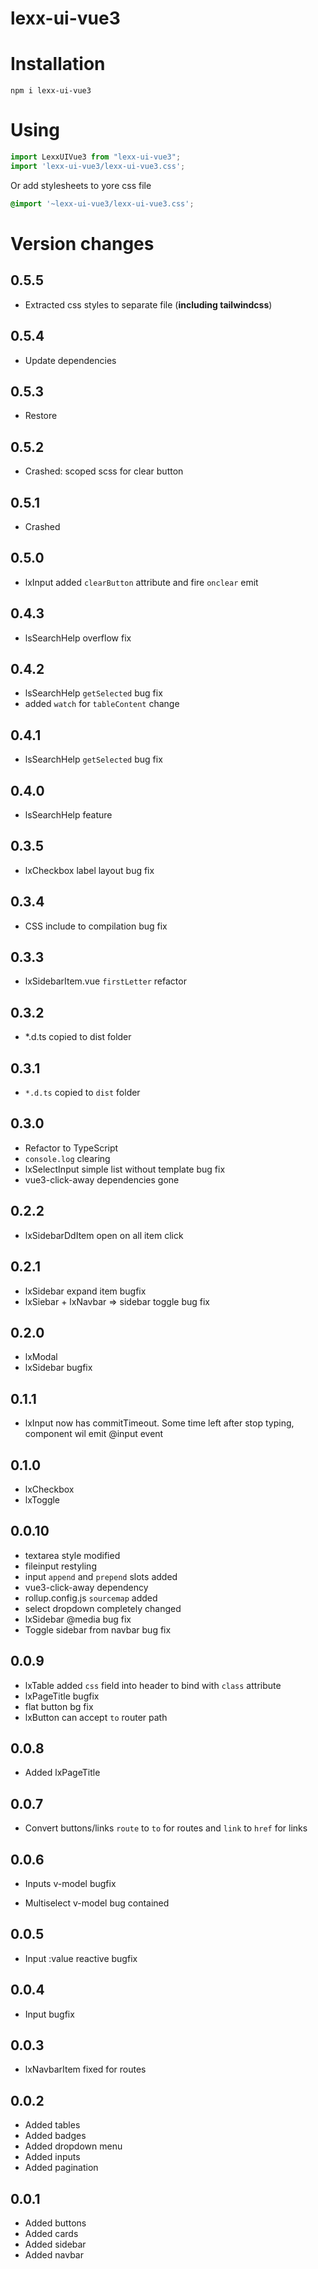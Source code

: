 # lexx-ui-vue3

# Installation
```shell script
npm i lexx-ui-vue3
```

# Using
```js
import LexxUIVue3 from "lexx-ui-vue3";
import 'lexx-ui-vue3/lexx-ui-vue3.css';
```

Or add stylesheets to yore css file
```css
@import '~lexx-ui-vue3/lexx-ui-vue3.css';
```

# Version changes
## 0.5.5
* Extracted css styles to separate file (__including tailwindcss__)
## 0.5.4
* Update dependencies
## 0.5.3
* Restore
## 0.5.2
* Crashed: scoped scss for clear button
## 0.5.1
* Crashed
## 0.5.0
* lxInput added `clearButton` attribute and fire `onclear` emit
## 0.4.3
* lsSearchHelp overflow fix
## 0.4.2
* lsSearchHelp `getSelected` bug fix
* added `watch` for `tableContent` change
## 0.4.1
* lsSearchHelp `getSelected` bug fix
## 0.4.0
* lsSearchHelp feature
## 0.3.5
* lxCheckbox label layout bug fix
## 0.3.4
* CSS include to compilation bug fix
## 0.3.3
* lxSidebarItem.vue `firstLetter` refactor
## 0.3.2
* *.d.ts copied to dist folder
## 0.3.1
* `*.d.ts` copied to `dist` folder
## 0.3.0
* Refactor to TypeScript
* `console.log` clearing
* lxSelectInput simple list without template bug fix
* vue3-click-away dependencies gone
## 0.2.2
* lxSidebarDdItem open on all item click
## 0.2.1
* lxSidebar expand item bugfix
* lxSiebar + lxNavbar => sidebar toggle bug fix
## 0.2.0
* lxModal
* lxSidebar bugfix
## 0.1.1
* lxInput now has commitTimeout. Some time left after stop typing, component wil emit @input event 
## 0.1.0
* lxCheckbox
* lxToggle
## 0.0.10
* textarea style modified
* fileinput restyling
* input `append` and `prepend` slots added
* vue3-click-away dependency
* rollup.config.js `sourcemap` added
* select dropdown completely changed
* lxSidebar @media bug fix
* Toggle sidebar from navbar bug fix
## 0.0.9
* lxTable added `css` field into header to bind with `class` attribute
* lxPageTitle bugfix
* flat button bg fix
* lxButton can accept `to` router path
## 0.0.8
* Added lxPageTitle
## 0.0.7
* Convert buttons/links `route` to `to` for routes and `link` to `href` for links
## 0.0.6
* Inputs v-model bugfix
- Multiselect v-model bug contained
## 0.0.5
* Input :value reactive bugfix
## 0.0.4
* Input bugfix
## 0.0.3
* lxNavbarItem fixed for routes
## 0.0.2
* Added tables
* Added badges
* Added dropdown menu
* Added inputs
* Added pagination
## 0.0.1
* Added buttons
* Added cards
* Added sidebar
* Added navbar
